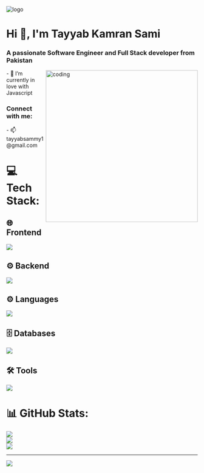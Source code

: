 ![logo](https://github.com/Tayyabsami1/Tayyabsami1/blob/main/Banner.png)
<h1 align="left">Hi 👋, I'm Tayyab Kamran Sami</h1>
<h3 align="left">A passionate Software Engineer and  Full Stack developer from Pakistan</h3>
<img align="right" alt="coding" width="400" src="https://user-images.githubusercontent.com/55389276/140866485-8fb1c876-9a8f-4d6a-98dc-08c4981eaf70.gif">
- 🌱 I’m currently in love with Javascript 

<h3 align="left">Connect with me:</h3>
- 📫  tayyabsammy1@gmail.com

<p align="left">
</p>

# 💻 Tech Stack:

<h2 margin="30px">🌐 Frontend </h1>
<p align="left">
  <a href="https://skillicons.dev">
    <img src="https://skillicons.dev/icons?i=html,css,js,ts,react,sass,tailwind" />
  </a>
</p>

<h2 margin="30px">⚙️ Backend </h1>
<p align="left">
  <a href="https://skillicons.dev">
    <img src="https://skillicons.dev/icons?i=nodejs,nest,flask" />
  </a>
</p>

<h2 margin="30px">⚙️ Languages </h1>
<p align="left">
  <a href="https://skillicons.dev">
    <img src="https://skillicons.dev/icons?i=js,cpp,java,python" />
  </a>
</p>

<h2 margin="30px">🗄️ Databases </h1>
<p align="left">
  <a href="https://skillicons.dev">
    <img src="https://skillicons.dev/icons?i=mongodb,mysql,supabase" />
  </a>
</p>

<h2 margin="30px">🛠️ Tools </h1>
<p align="left">
  <a href="https://skillicons.dev">
    <img src="https://skillicons.dev/icons?i=vscode,git,postman,linux,aws,vercel,netlify" />
  </a>
</p>


# 📊 GitHub Stats:
![](https://github-readme-stats.vercel.app/api?username=Tayyabsami1&theme=dark&hide_border=false&include_all_commits=false&count_private=false)<br/>
![](https://github-readme-streak-stats.herokuapp.com/?user=Tayyabsami1&theme=dark&hide_border=false)<br/>
![](https://github-readme-stats.vercel.app/api/top-langs/?username=Tayyabsami1&theme=dark&hide_border=false&include_all_commits=false&count_private=false&layout=compact)

---
[![](https://visitcount.itsvg.in/api?id=Tayyabsami1&icon=0&color=0)](https://visitcount.itsvg.in)
